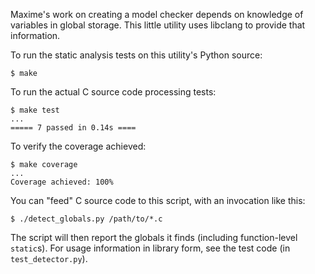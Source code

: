 Maxime's work on creating a model checker depends on knowledge of variables in
global storage. This little utility uses libclang to provide that information. 

To run the static analysis tests on this utility's Python source:

    $ make

To run the actual C source code processing tests:

    $ make test
    ...
    ===== 7 passed in 0.14s ====

To verify the coverage achieved:

    $ make coverage
    ...
    Coverage achieved: 100%


You can "feed" C source code to this script, with an invocation like this:

    $ ./detect_globals.py /path/to/*.c

The script will then report the globals it finds (including function-level `static`s).
For usage information in library form, see the test code (in `test_detector.py`).
